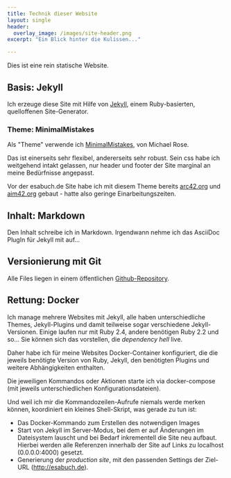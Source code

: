 ```yaml
---
title: Technik dieser Website
layout: single
header:
  overlay_image: /images/site-header.png
excerpt: "Ein Blick hinter die Kulissen..."

---
```


Dies ist eine rein statische Website.

## Basis: Jekyll
Ich erzeuge diese Site mit Hilfe von [Jekyll](https://jekyllrb.com/),
einem Ruby-basierten, quelloffenen Site-Generator.


### Theme: MinimalMistakes
Als "Theme" verwende ich [MinimalMistakes](https://mmistakes.github.io/minimal-mistakes/),
von Michael Rose.

Das ist einerseits sehr flexibel, andererseits sehr robust.
Sein css habe ich weitgehend intakt gelassen, nur header
und footer der Site marginal an meine Bedürfnisse angepasst.

Vor der esabuch.de Site habe ich mit diesem Theme bereits
[arc42.org](http://arc42.org) und [aim42.org](http://aim42.org)
gebaut - hatte also geringe Einarbeitungszeiten.


## Inhalt: Markdown
Den Inhalt schreibe ich in Markdown. Irgendwann nehme ich das AsciiDoc
PlugIn für Jekyll mit auf...

## Versionierung mit Git
Alle Files liegen in einem öffentlichen [Github-Repository](https://github.com/gernotstarke/esabuch.de-site).

## Rettung: Docker

Ich manage mehrere Websites mit Jekyll, alle haben unterschiedliche
Themes, Jekyll-Plugins und damit teilweise sogar verschiedene
Jekyll-Versionen. Einige laufen nur mit Ruby 2.4, andere benötigen Ruby 2.2
und so... Sie können sich das vorstellen, die _dependency hell_
live.

Daher habe ich für meine Websites Docker-Container konfiguriert,
die die jeweils benötigte Version von Ruby, Jekyll, den benötigten Plugins
und weitere Abhängigkeiten enthalten.

Die jeweiligen Kommandos oder Aktionen starte ich via docker-compose
(mit jeweils unterschiedlichen Konfigurationsdateien).

Und weil ich mir die Kommandozeilen-Aufrufe niemals werde merken können,
koordiniert ein kleines Shell-Skript, was gerade zu tun ist:

* Das Docker-Kommando zum Erstellen des notwendigen Images
* Start von Jekyll im Server-Modus, bei dem er auf Änderungen im Dateisystem
lauscht und bei Bedarf inkrementell die Site neu aufbaut. Hierbei werden
alle Referenzen innerhalb der Site auf Links zu localhost (0.0.0.0:4000)
gesetzt.
* Generierung der _production site_, mit den passenden Settings
der Ziel-URL (http://esabuch.de).
